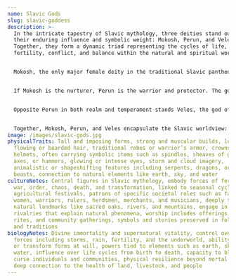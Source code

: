```yaml
---
name: Slavic Gods
slug: slavic-goddess
description: >-
  In the intricate tapestry of Slavic mythology, three deities stand out for
  their enduring influence and symbolic weight: Mokosh, Perun, and Veles.
  Together, they form a dynamic triad representing the cycles of life, death,
  fertility, conflict, and balance within the natural and spiritual worlds.


  Mokosh, the only major female deity in the traditional Slavic pantheon, embodies fertility, earth, moisture, and women’s work, especially spinning and weaving. She is the great mother figure, the sustainer of life, and the protector of women in childbirth. Her very name is linked to moisture and softness, evoking fertile soil after rain and the gentle but essential forces that nurture growth. Mokosh is also associated with fate, spinning the threads of human lives much like the spindle she often holds in depictions. Farmers prayed to her for abundant harvests, while women sought her blessing for safe births and skill in domestic crafts. Her festivals often marked seasonal transitions, particularly those tied to planting and reaping.


  If Mokosh is the nurturer, Perun is the warrior and protector. The god of thunder, lightning, and storms, Perun rules the heavens with a mighty hand and an unyielding sense of order. Armed with an axe or hammer – symbols of both creation and destruction – he hurls bolts of lightning at his foes, the most notable of which is Veles. Perun was the patron of warriors and princes, his worship tied to the defense of the community and the upholding of justice. Oaks were sacred to him, their towering presence reaching skyward like natural temples, and sacrifices at such trees were meant to secure his favor in battle and ward off misfortune. His domain was the lofty heights of the sky, and his role was to keep chaos at bay, maintaining cosmic balance through sheer force of will.


  Opposite Perun in both realm and temperament stands Veles, the god of the underworld, cattle, wealth, and magic. Often depicted as a shapeshifter – sometimes a dragon, serpent, or horned beast – Veles is a master of transformation and trickery. He presides over the watery and chthonic realms, ruling the land of the dead but also blessing the living with prosperity, trade, and artistic inspiration. Cattle, central to the Slavic economy, were sacred to him, making him a provider as much as a ruler of shadows. His eternal conflict with Perun forms one of the central myths of Slavic cosmology: Veles ascends from the underworld to steal from the heavenly realm, prompting Perun to unleash his thunderbolts in pursuit. This divine rivalry mirrors the seasonal cycle – Veles’s rise symbolizing the fertile chaos of spring and summer, and Perun’s triumph marking the ordered stillness of winter.


  Together, Mokosh, Perun, and Veles encapsulate the Slavic worldview: life emerges from the fertile earth under Mokosh’s care, is defended and ordered by Perun’s authority, and is enriched and tested by the cunning of Veles. Their interplay reflects not only the natural rhythms of the seasons but also the moral and spiritual balance between creation, preservation, and transformation. Even today, echoes of their worship persist in folk customs, agricultural festivals, and cultural symbols across Eastern Europe, keeping alive a mythic heritage that once bound entire communities to the rhythms of the gods.
image: /images/slavic-gods.jpg
physicalTraits: Tall and imposing forms, strong and muscular builds, long
  flowing or bearded hair, traditional robes or warrior’s armor, crowns or
  helmets, often carrying symbolic items such as spindles, sheaves of grain,
  axes, or hammers, glowing or intense eyes, storm and cloud imagery,
  animalistic or shapeshifting features including serpents, dragons, or horned
  beasts, connection to natural elements like earth, sky, and water
cultureNotes: Central figures in Slavic mythology, embody forces of fertility,
  war, order, chaos, death, and transformation, linked to seasonal cycles and
  agricultural festivals, patrons of specific societal roles such as farmers,
  women, warriors, rulers, herdsmen, merchants, and musicians, deeply tied to
  natural landmarks like sacred oaks, rivers, and mountains, engage in mythic
  rivalries that explain natural phenomena, worship includes offerings, seasonal
  rites, and community gatherings, symbols and stories preserved in folk customs
  and traditions
biologyNotes: Divine immortality and supernatural vitality, control over natural
  forces including storms, rain, fertility, and the underworld, ability to shape
  or transform forms at will, powers tied to elements such as earth, sky, and
  water, influence over life cycles from birth to death, capacity to bless or
  curse individuals and communities, physical resilience beyond mortal limits,
  deep connection to the health of land, livestock, and people
---
```

